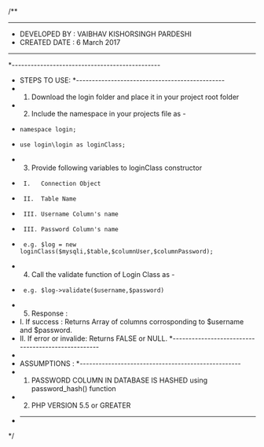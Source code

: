 /**
 * ************************************************
 * 	 DEVELOPED BY : VAIBHAV KISHORSINGH PARDESHI
 *   CREATED DATE : 6 March 2017
 * ***********************************************
 *-----------------------------------------------
 * STEPS TO USE:
 *-----------------------------------------------
 * 1. Download the login folder and place it in your project root folder
 * 2. Include the namespace in your projects file as -
 *	   namespace login;
 *	   use login\login as loginClass;
 * 3. Provide following variables to loginClass constructor
 *		I.   Connection Object 
 *		II.  Table Name
 *  	III. Username Column's name
 *  	III. Password Column's name
 *		e.g. $log = new loginClass($mysqli,$table,$columnUser,$columnPassword);
 * 4. Call the validate function of Login Class as -
 *		e.g. $log->validate($username,$password)
 * 5. Response :
 *	  I.  If success : Returns Array of columns corrosponding to $username and $password.
 *	  II. If error or invalide: Returns FALSE or NULL.
 *---------------------------------------------------
 * 
 * ASSUMPTIONS :
 *---------------------------------------------------
 * 1. PASSWORD COLUMN IN DATABASE IS HASHED using password_hash() function
 * 2. PHP VERSION 5.5 or GREATER
 * --------------------------------------------------
 */
